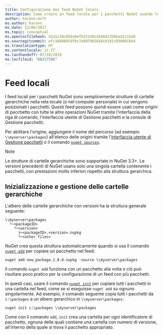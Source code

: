 ```yaml
---
title: Configurazione dei feed NuGet locali
description: Come creare un feed locale per i pacchetti NuGet usando le cartelle nella rete locale
author: karann-msft
ms.author: karann
ms.date: 12/06/2017
ms.topic: conceptual
ms.openlocfilehash: 42a5c30c058a9efb35338c1b484235b6ad111bd0
ms.sourcegitcommit: efc18d484fdf0c7a8979b564dcb191c030601bb4
ms.translationtype: HT
ms.contentlocale: it-IT
ms.lasthandoff: 07/18/2019
ms.locfileid: "68317596"
---
```

# <a name="local-feeds"></a>Feed locali

I feed locali per i pacchetti NuGet sono semplicemente strutture di cartelle gerarchiche nella rete locale (o nel computer personale) in cui vengono posizionati i pacchetti. Questi feed possono quindi essere usati come origini di pacchetto con tutte le altre operazioni NuGet tramite l'interfaccia della riga di comando, l'interfaccia utente di Gestione pacchetti e la console di Gestione pacchetti.

Per abilitare l'origine, aggiungere il nome del percorso (ad esempio `\\myserver\packages`) all'elenco delle origini tramite l'[interfaccia utente di Gestione pacchetti](../consume-packages/install-use-packages-visual-studio.md#package-sources) o il comando [`nuget sources`](../reference/cli-reference/cli-ref-sources.md).

> [!Note]
> Le strutture di cartelle gerarchiche sono supportate in NuGet 3.3+. Le versioni precedenti di NuGet usano solo una singola cartella contenente i pacchetti, con prestazioni molto inferiori rispetto alla struttura gerarchica.

## <a name="initializing-and-maintaining-hierarchical-folders"></a>Inizializzazione e gestione delle cartelle gerarchiche

L'albero delle cartelle gerarchiche con versioni ha la struttura generale seguente:

    \\myserver\packages
      └─<packageID>
        └─<version>
          ├─<packageID>.<version>.nupkg
          └─<other files>

NuGet crea questa struttura automaticamente quando si usa il comando [`nuget add`](../reference/cli-reference/cli-ref-add.md) per copiare un pacchetto nel feed:

```cli
nuget add new_package.1.0.0.nupkg -source \\myserver\packages
```

Il comando `nuget add` funziona con un pacchetto alla volta e ciò può risultare poco pratico per la configurazione di un feed con più pacchetti.

In questi casi, usare il comando [`nuget init`](../reference/cli-reference/cli-ref-init.md) per copiare tutti i pacchetti in una cartella nel feed, come se si eseguisse `nuget add` su ognuno singolarmente. Ad esempio, il comando seguente copia tutti i pacchetti da `c:\packages` a un albero gerarchico in `\\myserver\packages`:

```cli
nuget init c:\packages \\myserver\packages
```

Come con il comando `add`, `init` crea una cartella per ogni identificatore di pacchetto, ognuna delle quali contiene una cartella con numero di versione, all'interno della quale si trova il pacchetto appropriato.
